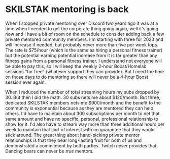 # SKILSTAK mentoring is back

When I stopped private mentoring over Discord two years ago it was at a time when I needed to get the corporate thing going again, well it's going now and I have a bit of room on the schedule to consider adding back a few private mentored community members. I'm starting with three for 2023 and will increase if needed, but probably never more than five per week tops. The rate is \$75/hour (which is the same as hiring a personal fitness trainer) but the potential earning potential increase from it is far greater than any fitness gains from a personal fitness trainer. I understand not everyone will be able to pay this, so I will keep the weekly 2-hour Boost/Homelab sessions "for free" (whatever support they can provide). But I need the time on those days to do mentoring so there will never be a 4-hour Boost session ever again.

When I reduced the number of total streaming hours my subs dropped by 30. But then I did the math. 30 subs nets me about \$120/month. But three, dedicated SKILSTAK members nets me \$900/month and the benefit to the community is exponential because as they are mentored they can help others. I'd have to maintain about 300 subscriptions per month to net that same amount and have no specific, personal, professional relationship to show for it. I'd also have to stream way more than three additional hours per week to maintain that sort of interest with no guarantee that they would stick around. The great thing about hand-picking private mentor relationships is that they bear long-lasting fruit for both of us and demonstrated a commitment by both parties. Twitch *never* provides that. Dancing bears can never be *true* mentors.
